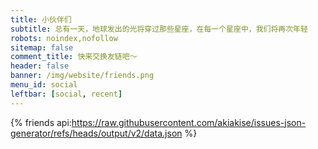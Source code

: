 ```yaml
---
title: 小伙伴们
subtitle: 总有一天，地球发出的光将穿过那些星座，在每一个星座中，我们将再次年轻
robots: noindex,nofollow
sitemap: false
comment_title: 快来交换友链吧～
header: false
banner: /img/website/friends.png
menu_id: social
leftbar: [social, recent]
---
```


{% friends api:https://raw.githubusercontent.com/akiakise/issues-json-generator/refs/heads/output/v2/data.json %}